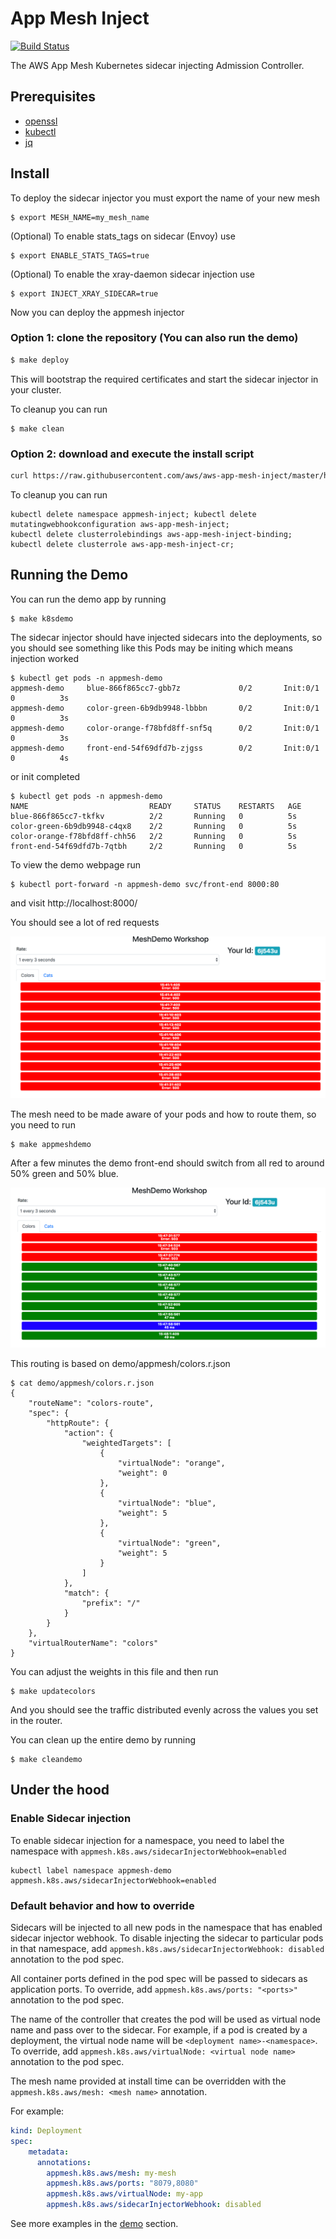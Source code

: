 # App Mesh Inject

[![Build Status](https://travis-ci.org/aws/aws-app-mesh-inject.svg?branch=master)](https://travis-ci.org/aws/aws-app-mesh-inject)

The AWS App Mesh Kubernetes sidecar injecting Admission Controller.

## Prerequisites
* [openssl](https://www.openssl.org/source/)
* [kubectl](https://kubernetes.io/docs/tasks/tools/install-kubectl/)
* [jq](https://stedolan.github.io/jq/download/)

## Install

To deploy the sidecar injector you must export the name of your new mesh
```
$ export MESH_NAME=my_mesh_name
```

(Optional) To enable stats_tags on sidecar (Envoy) use
```
$ export ENABLE_STATS_TAGS=true
```

(Optional) To enable the xray-daemon sidecar injection use
```
$ export INJECT_XRAY_SIDECAR=true
```

Now you can deploy the appmesh injector

### Option 1: clone the repository (You can also run the demo)

```bash
$ make deploy
```

This will bootstrap the required certificates and start the sidecar injector in
your cluster.

To cleanup you can run
```
$ make clean
```

### Option 2: download and execute the install script
```bash
curl https://raw.githubusercontent.com/aws/aws-app-mesh-inject/master/hack/install.sh | bash
```

To cleanup you can run
```
kubectl delete namespace appmesh-inject; kubectl delete mutatingwebhookconfiguration aws-app-mesh-inject; 
kubectl delete clusterrolebindings aws-app-mesh-inject-binding; kubectl delete clusterrole aws-app-mesh-inject-cr;
```

## Running the Demo

You can run the demo app by running
```
$ make k8sdemo
```

The sidecar injector should have injected sidecars into the deployments, so you should see something like this
Pods may be initing which means injection worked
```
$ kubectl get pods -n appmesh-demo
appmesh-demo     blue-866f865cc7-gbb7z             0/2       Init:0/1   0          3s
appmesh-demo     color-green-6b9db9948-lbbbn       0/2       Init:0/1   0          3s
appmesh-demo     color-orange-f78bfd8ff-snf5q      0/2       Init:0/1   0          3s
appmesh-demo     front-end-54f69dfd7b-zjgss        0/2       Init:0/1   0          4s
```
or init completed
```
$ kubectl get pods -n appmesh-demo
NAME                           READY     STATUS    RESTARTS   AGE
blue-866f865cc7-tkfkv          2/2       Running   0          5s
color-green-6b9db9948-c4qx8    2/2       Running   0          5s
color-orange-f78bfd8ff-chh56   2/2       Running   0          5s
front-end-54f69dfd7b-7qtbh     2/2       Running   0          5s
```

To view the demo webpage run
```
$ kubectl port-forward -n appmesh-demo svc/front-end 8000:80
```
and visit http://localhost:8000/

You should see a lot of red requests

![demo screenshot1](img/screenshot1.png)

The mesh need to be made aware of your pods and how to route them, so you need to run

```
$ make appmeshdemo
```

After a few minutes the demo front-end should switch from all red to around 50% green and 50% blue.

![demo screenshot2](img/screenshot2.png)

This routing is based on demo/appmesh/colors.r.json
```
$ cat demo/appmesh/colors.r.json
{
    "routeName": "colors-route",
    "spec": {
        "httpRoute": {
            "action": {
                "weightedTargets": [
                    {
                        "virtualNode": "orange",
                        "weight": 0
                    },
                    {
                        "virtualNode": "blue",
                        "weight": 5
                    },
                    {
                        "virtualNode": "green",
                        "weight": 5
                    }
                ]
            },
            "match": {
                "prefix": "/"
            }
        }
    },
    "virtualRouterName": "colors"
}
```

You can adjust the weights in this file and then run
```
$ make updatecolors
```

And you should see the traffic distributed evenly across the values you set in the router.

You can clean up the entire demo by running
```
$ make cleandemo
```

## Under the hood
### Enable Sidecar injection

To enable sidecar injection for a namespace, you need to label the namespace with `appmesh.k8s.aws/sidecarInjectorWebhook=enabled`

```
kubectl label namespace appmesh-demo appmesh.k8s.aws/sidecarInjectorWebhook=enabled
```

### Default behavior and how to override

Sidecars will be injected to all new pods in the namespace that has enabled sidecar injector webhook. To disable injecting the sidecar 
to particular pods in that namespace, add `appmesh.k8s.aws/sidecarInjectorWebhook: disabled` annotation to the pod spec. 

All container ports defined in the pod spec will be passed to sidecars as application ports. 
To override, add `appmesh.k8s.aws/ports: "<ports>"` annotation to the pod spec. 

The name of the controller that creates the pod will be used as virtual node name and pass over to the sidecar. For example, if a pod 
is created by a deployment, the virtual node name will be `<deployment name>-<namespace>`. 
To override, add `appmesh.k8s.aws/virtualNode: <virtual node name>` annotation to the pod spec. 

The mesh name provided at install time can be overridden with the `appmesh.k8s.aws/mesh: <mesh name>` annotation.

For example:
```yaml
kind: Deployment
spec:
    metadata:
      annotations:
        appmesh.k8s.aws/mesh: my-mesh
        appmesh.k8s.aws/ports: "8079,8080"
        appmesh.k8s.aws/virtualNode: my-app
        appmesh.k8s.aws/sidecarInjectorWebhook: disabled
```
See more examples in the [demo](demo) section.
